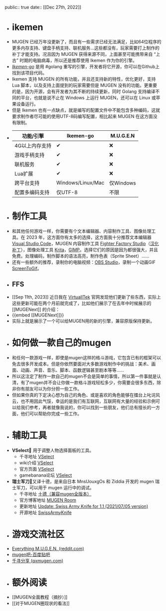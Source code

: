 public:: true
date::  [[Dec 27th, 2022]]

- # ikemen
- MUGEN 已经万年没更新了，而且有一些需求已经无法满足，比如64位程序的更多内存支持、键盘手柄支持、联机服务…这些都没有，玩家需要打上制作的补丁才能支持。况且因为 MUGEN 获得来源不同，上面甚至可能携带来自 “上古” 时期的电脑病毒，所以还是推荐使用 Ikemen 作为你的引擎。
- _[Ikemen-go](https://github.com/ikemen-engine/Ikemen-GO)_ 是用 #golang 重写的引擎，开发者将它开源，你可以在Github上找到该项目代码。
- Ikemen 支持 MUGEN 的所有功能，并且还支持新的特性，优化更好，支持 Lua 脚本，以及支持上面提到的玩家需要但是 MUGEN 没有的功能。更重要的是，因为开源，会有开发者为其不断的持续更新，同时 Golang 支持编译不同的平台，也就是说不止在 Windows 上运行 MUGEN，还可以在 Linux 或苹果设备运行。
- 但是 Ikemen 也有一点缺点，就是编写的配置文件中不能包含多种编码，这就要求制作者尽可能的使用UTF-8码编写配置，相比起来 MUGEN 在这方面没有限制。
- | 功能/引擎    | Ikemen-go | M.U.G.E.N |
  |----------|-----------|-----------|
  | 4G以上内存支持 | ✔         | ❌         |
  | 游戏手柄支持   | ✔         | ❌         |
  | 联机服务     | ✔         | ❌         |
  | Lua扩展    | ✔         | ❌         |
  |  跨平台支持 | Windows/Linux/Mac       |  仅Windows     |
  |  配置多编码支持 | 仅UTF-8       |  不限     |
- # 制作工具
- 和其他任何游戏一样，你需要有个文本编辑器、内容制作工具、图像处理工具。在 2023 年，这方面你有太多的选择，这方面我十分推荐文本编辑器 [Visual Studio Code](https://code.visualstudio.com/)，MUGEN 内容制作工具 [Fighter Factory Studio](http://fighterfactory.virtualltek.com/)（[汉化补丁](https://qxmugen.com/tools/10049)），图像处理工具 [Krita](https://apps.kde.org/zh-cn/krita/)，[GIMP](https://www.gimp.org/)。选择它们的原因是因为都很强大，并且免费。处理编码，制作脚本的语法高亮，制作色表（Sprite Sheet）……
- 还有一些额外的推荐，录制你的电脑视频：[OBS Studio](https://obsproject.com/)，录制一个动画GIF [ScreenToGif](https://www.screentogif.com/)。
- ## FFS
- [[Sep 11th, 2023]] 近日我在 [VirtuallTek](https://virtualltek.com/) 官网发现他们更新了些东西，实际上这些更新可能在两个月前就完成了，比如他们展示了在去年中时候展示的 [[MUGENext]] 的介绍：
- {{embed [[MUGENext]]}}
- 实际上就是展示了一个可以给MUGEN用的新的引擎，兼容原版保持更新。
- # 如何做一款自己的mugen
- 和任何一款游戏一样，即使是mugen这样的格斗游戏，它包含已有的框架可以免去很多开发成本。但是你依然要面对大多数游戏制作中的挑战：美术、画面、动画、声音、音乐、脚本、函数逻辑甚至剧本等等……
- 所以这注定了制作一款自己的mugen不会是简单的事情，所以第一件事就是认清，有了mugen并不会让你做一款格斗游戏轻松多少，你需要会很多东西，除非你有朋友可以为你分担一些工作。
- 但如果你真的下定决心想为自己的角色、或是喜欢的角色能够在擂台上叱诧风云，也不用因此气馁，幸运的是我们有互联网，互联网有大量的经验和示例可以给我们参考，再者就像我说的，你可以找到一些朋友，他们总有擅长的一方面，他们可以帮助你完成一些工作。
- # 辅助工具
- **VSelect**🔎 用于调整人物选择面板的工具。
	- 千寻地址 [VSelect](https://qxmugen.com/tools/10116)
	- wiki介绍 [VSelect](https://mugen.fandom.com/wiki/VSelect)
	- 官方页面 [VSelect](http://tunglashor.webnode.com/products/vselect/)
	- gamebanana论坛 [VSelect](https://gamebanana.com/tools/6090)
- **瑞士军刀**🏑又译十德，是来自日本 MnsUouxgOs 和 Ziddia 开发的 mugen 瑞士军刀，可以用于 mugen 运行中的调试。
	- 千寻地址 [十德（兼容mugen全版本） ](https://qxmugen.com/tools/10115)
	- 官方博客地址 [MUGEN Room](https://ziddia.blog.fc2.com/)
	- 更新地址 [Update: Swiss Army Knife for 1.1 (2021/07/05 version) ](https://ziddia.blog.fc2.com/blog-entry-62.html)
	- 开源地址 [SwissArmyKnife](https://github.com/ZiddiaMUGEN/SwissArmyKnife)
- # 游戏交流社区
- [Everything M.U.G.E.N. (reddit.com)](https://www.reddit.com/r/mugen/)
- [mugen吧-百度贴吧](https://tieba.baidu.com/f?kw=mugen&ie=utf-8)
- [千寻分享 (qxmugen.com)](https://qxmugen.com/)
- # 额外阅读
- [[MUGEN全面教程（摘抄）]]
- [[对于MUGEN圈现状的看法]]
